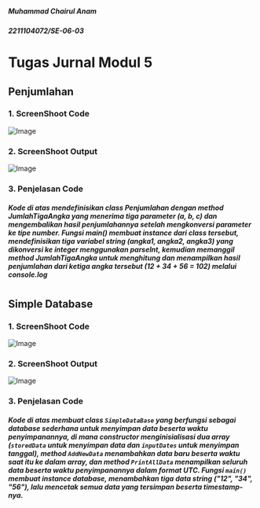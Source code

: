 ##### Muhammad Chairul Anam
##### 2211104072/SE-06-03

# Tugas Jurnal Modul 5
## Penjumlahan
### 1. ScreenShoot Code
![Image](https://github.com/user-attachments/assets/0405f382-9fb8-44cc-9b32-83c6a25b7a92)
### 2. ScreenShoot Output
![Image](https://github.com/user-attachments/assets/883a1628-ab6c-4e64-b36e-95d47a443f91)
### 3. Penjelasan Code
##### Kode di atas mendefinisikan class Penjumlahan dengan method JumlahTigaAngka yang menerima tiga parameter (a, b, c) dan mengembalikan hasil penjumlahannya setelah mengkonversi parameter ke tipe number. Fungsi main() membuat instance dari class tersebut, mendefinisikan tiga variabel string (angka1, angka2, angka3) yang dikonversi ke integer menggunakan parseInt, kemudian memanggil method JumlahTigaAngka untuk menghitung dan menampilkan hasil penjumlahan dari ketiga angka tersebut (12 + 34 + 56 = 102) melalui console.log
# 
## Simple Database
### 1. ScreenShoot Code
![Image](https://github.com/user-attachments/assets/8452cb9c-1dab-4e08-9d8d-ed9579ca1f06)
### 2. ScreenShoot Output
![Image](https://github.com/user-attachments/assets/6eb1a616-2a94-40ee-a542-141443e73adf)
### 3. Penjelasan Code
##### Kode di atas membuat class `SimpleDataBase` yang berfungsi sebagai database sederhana untuk menyimpan data beserta waktu penyimpanannya, di mana constructor menginisialisasi dua array (`storedData` untuk menyimpan data dan `inputDates` untuk menyimpan tanggal), method `AddNewData` menambahkan data baru beserta waktu saat itu ke dalam array, dan method `PrintAllData` menampilkan seluruh data beserta waktu penyimpanannya dalam format UTC. Fungsi `main()` membuat instance database, menambahkan tiga data string ("12", "34", "56"), lalu mencetak semua data yang tersimpan beserta timestamp-nya.